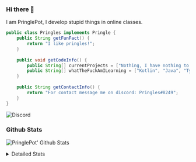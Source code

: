 ### Hi there 👋

I am PringlePot, I develop stupid things in online classes. 

```java
public class Pringles implements Pringle {
    public String getFunFact() {
        return "I like pringles!";
    }
    
    public void getCodeInfo() {
        public String[] currentProjects = ["Nothing, I have nothing to do in my break."];
        public String[] whatTheFuckAmILearning = ["Kotlin", "Java", "Typescript", "NextJS"];
    }
    
    public String getContactInfo() {
        return "For contact message me on discord: Pringles#8249";
    }
}
```
![Discord](https://discord.c99.nl/widget/theme-1/226911291636318208.png)


### Github Stats
![PringlePot' Github Stats](https://github-readme-stats.vercel.app/api?username=PringlePot&show_icons=true&theme=dark)

<details>
  <summary>Detailed Stats</summary>
    
<!--START_SECTION:waka-->
![Lines of code](https://img.shields.io/badge/From%20Hello%20World%20I%27ve%20Written-84866%20lines%20of%20code-blue)

**🐱 My Github Data** 

> 🏆 209 Contributions in the Year 2021
 > 
> 📦 85.8 kB Used in Github's Storage 
 > 
> 💼 Opted to Hire
 > 
> 📜 5 Public Repositories 
 > 
> 🔑 9 Private Repositories  
 > 
**I'm an Early 🐤** 

```text
🌞 Morning    38 commits     █████░░░░░░░░░░░░░░░░░░░░   22.22% 
🌆 Daytime    58 commits     ████████░░░░░░░░░░░░░░░░░   33.92% 
🌃 Evening    75 commits     ███████████░░░░░░░░░░░░░░   43.86% 
🌙 Night      0 commits      ░░░░░░░░░░░░░░░░░░░░░░░░░   0.0%

```
📅 **I'm Most Productive on Sunday** 

```text
Monday       30 commits     ████░░░░░░░░░░░░░░░░░░░░░   17.54% 
Tuesday      7 commits      █░░░░░░░░░░░░░░░░░░░░░░░░   4.09% 
Wednesday    17 commits     ██░░░░░░░░░░░░░░░░░░░░░░░   9.94% 
Thursday     30 commits     ████░░░░░░░░░░░░░░░░░░░░░   17.54% 
Friday       21 commits     ███░░░░░░░░░░░░░░░░░░░░░░   12.28% 
Saturday     31 commits     ████░░░░░░░░░░░░░░░░░░░░░   18.13% 
Sunday       35 commits     █████░░░░░░░░░░░░░░░░░░░░   20.47%

```


📊 **This Week I Spent My Time On** 

```text
💬 Programming Languages: 
TypeScript               26 hrs 11 mins      ██████████████████░░░░░░░   74.9% 
JavaScript               2 hrs 22 mins       █░░░░░░░░░░░░░░░░░░░░░░░░   6.78% 
EJS                      1 hr 44 mins        █░░░░░░░░░░░░░░░░░░░░░░░░   4.99% 
JSON                     1 hr 10 mins        ░░░░░░░░░░░░░░░░░░░░░░░░░   3.34% 
Other                    59 mins             ░░░░░░░░░░░░░░░░░░░░░░░░░   2.85%

🔥 Editors: 
IntelliJ                 34 hrs 54 mins      █████████████████████████   99.85% 
Sublime Text             3 mins              ░░░░░░░░░░░░░░░░░░░░░░░░░   0.15%

```

**I Mostly Code in Java** 

```text
Java                     5 repos             ██████████████░░░░░░░░░░░   55.56% 
Python                   1 repo              ██░░░░░░░░░░░░░░░░░░░░░░░   11.11% 
Kotlin                   1 repo              ██░░░░░░░░░░░░░░░░░░░░░░░   11.11% 
JavaScript               1 repo              ██░░░░░░░░░░░░░░░░░░░░░░░   11.11% 
CSS                      1 repo              ██░░░░░░░░░░░░░░░░░░░░░░░   11.11%

```



<!--END_SECTION:waka-->
</details>
